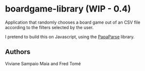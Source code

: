 # boardgame-library (WIP - 0.4)

Application that randomly chooses a board game out of an CSV file according to the filters selected by the user.

I pretend to build this on Javascript, using the [PapaParse](https://www.papaparse.com/) library.

## Authors

Viviane Sampaio Maia and Fred Tomé
